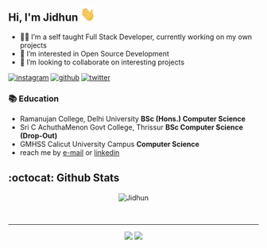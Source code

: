 ## Hi, I'm Jidhun <img src="https://raw.githubusercontent.com/ABSphreak/ABSphreak/master/gifs/Hi.gif" width="30px">
- 👨‍💻 I’m a self taught Full Stack Developer, currently working on my own projects
- 💞️ I’m interested in Open Source Development
- 👀 I’m looking to collaborate on interesting projects

[![instagram](https://badges.aleen42.com/src/instagram.svg)](https://www.instagram.com/jidhxn/) [ ![github](https://badges.aleen42.com/src/github.svg)](https://github.com/Jidhxn)
 [ ![twitter](https://badges.aleen42.com/src/twitter.svg)](https://twitter.com/jidhxn)
### 📚 Education

- Ramanujan College, Delhi University **BSc (Hons.) Computer Science**
- Sri C AchuthaMenon Govt College, Thrissur **BSc Computer Science (Drop-Out)**
- GMHSS Calicut University Campus **Computer Science**
- reach me by [e-mail](mailto:ashchiquu@gmail.com) or [linkedin](https://www.linkedin.com/in/jidhun-pp-12594322b)

## :octocat: Github Stats

<p align="center"><img align="center" src="https://github-readme-streak-stats.herokuapp.com/?user=Jidhxn&theme=dark" alt="Jidhun" /></p>

<br /><hr />

<p align="center">
<img height="180em" src="https://github-readme-stats.vercel.app/api?username=Jidhxn&show_icons=true&theme=dark&hide_border=true" />
<img height="180em" src="https://github-readme-stats.vercel.app/api/top-langs/?username=Jidhxn&theme=dark&hide_border=true&layout=compact" /> 
</p>
